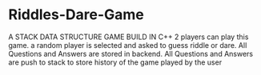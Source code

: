 # Riddles-Dare-Game
A STACK DATA STRUCTURE GAME BUILD IN C++
2 players can play this game. a random player is selected and asked to guess riddle or dare. All Questions and Answers are stored in backend. All Questions and Answers are push to stack to store history of the game played by the user

